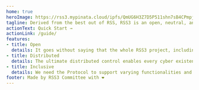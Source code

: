 ```yaml
---
home: true
heroImage: https://rss3.mypinata.cloud/ipfs/QmUG6H3Z7D5P511shn7sB4CPmpjH5uZWu4m5mWX7U3Gqbu
tagline: Derived from the best out of RSS, RSS3 is an open, neutral, and decentralized protocol designed for every cyber existence.
actionText: Quick Start →
actionLink: /guide/
features:
- title: Open
  details: It goes without saying that the whole RSS3 project, including the RSS3 Protocol itself and all other supporting layers such as hosting and indexing, should be open source and participatory for all.
- title: Distributed
  details: The ultimate distributed control enables every cyber existence to control its own data. This means both indexing files and content files should be under distributed hosting, and the right to edit the files are determined by their key pairs.
- title: Inclusive
  details: We need the Protocol to support varying functionalities and applications, so that innovations can continue to thrive.
footer: Made by RSS3 Committee with ❤️
---
```

